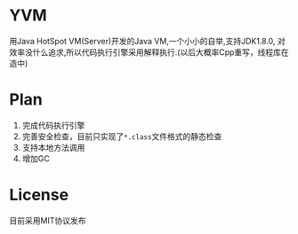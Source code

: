 # YVM
用Java HotSpot VM(Server)开发的Java VM,一个小小的自举,支持JDK1.8.0,
对效率没什么追求,所以代码执行引擎采用解释执行.(以后大概率Cpp重写，线程库在造中)

# Plan
1. 完成代码执行引擎
2. 完善安全检查，目前只实现了`*.class`文件格式的静态检查
3. 支持本地方法调用
4. 增加GC


# License
目前采用MIT协议发布

